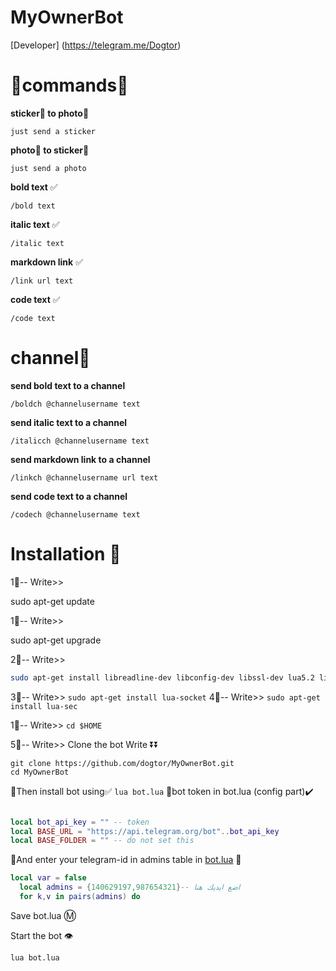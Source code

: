 # MyOwnerBot

[Developer] (https://telegram.me/Dogtor)

# 🔸commands🔹

 **sticker🏰 to photo🌄**

`just send a sticker`

 **photo🌄 to sticker🏰**

`just send a photo`

  **bold text** ✅

`/bold text`

 **italic text** ✅

`/italic text`

 **markdown link** ✅

`/link url text`

**code text** ✅

`/code text`

# channel📣

 **send bold text to a channel**

`/boldch @channelusername text`

 **send italic text to a channel**

`/italicch @channelusername text`

 **send markdown link to a channel**

`/linkch @channelusername url text`

**send code text to a channel**

`/codech @channelusername text`

# Installation 🔌

1⃣-- Write>>

sudo apt-get update

1⃣-- Write>>

sudo apt-get upgrade

2⃣-- Write>>

```bash
sudo apt-get install libreadline-dev libconfig-dev libssl-dev lua5.2 liblua5.2-dev libevent-dev make unzip git redis-server g++ libjansson-dev libpython-dev expat libexpat1-dev
```
3⃣-- Write>>
`sudo apt-get install lua-socket` 
4⃣-- Write>>
`sudo apt-get install lua-sec`

1⃣-- Write>>
`cd $HOME`

5⃣-- Write>> Clone the bot Write ⏬⏬
```
git clone https://github.com/dogtor/MyOwnerBot.git
cd MyOwnerBot

```

🚸Then install bot using✅
`lua bot.lua`
👮bot token in bot.lua (config part)✔️

```lua

local bot_api_key = "" -- token
local BASE_URL = "https://api.telegram.org/bot"..bot_api_key
local BASE_FOLDER = "" -- do not set this
```
🔰And enter your telegram-id in admins table in [bot.lua](https://github.com/Imandaneshi/file-manager-bot/blob/master/bot.lua#L19) 💠

```lua
local var = false
  local admins = {140629197,987654321}-- اضع ايديك هنا
  for k,v in pairs(admins) do

```
Save bot.lua Ⓜ️

Start the bot 👁

`lua bot.lua`
